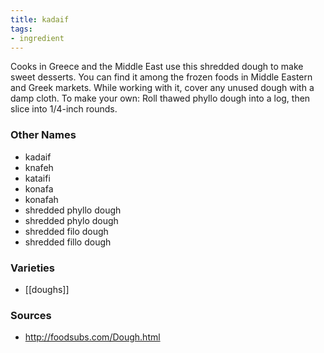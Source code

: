 ```yaml
---
title: kadaif
tags:
- ingredient
---
```

Cooks in Greece and the Middle East use this shredded dough to make sweet desserts. You can find it among the frozen foods in Middle Eastern and Greek markets. While working with it, cover any unused dough with a damp cloth. To make your own: Roll thawed phyllo dough into a log, then slice into 1/4-inch rounds.

### Other Names

* kadaif
* knafeh
* kataifi
* konafa
* konafah
* shredded phyllo dough
* shredded phylo dough
* shredded filo dough
* shredded fillo dough

### Varieties

* [[doughs]]

### Sources
* http://foodsubs.com/Dough.html
